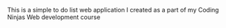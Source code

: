 This is a simple to do list web application I created as a part of my Coding Ninjas Web development course

